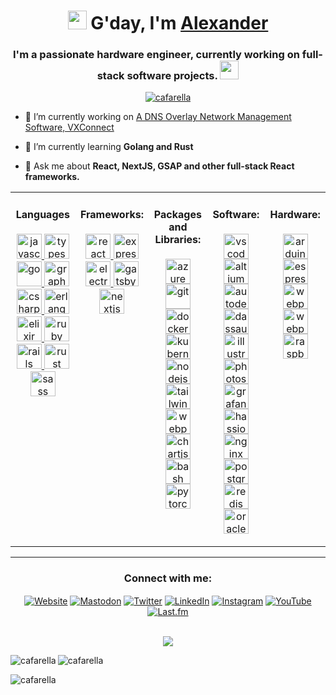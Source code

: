 <h1 align="center"><img height="30px" src="https://emojis.slackmojis.com/emojis/images/1643514476/4594/blob-wave.gif?1643514476"> G'day, I'm <a href="https://github.com/cafarella">Alexander</a></h1>
<h3 align="center">I'm a passionate hardware engineer, currently working on full-stack software projects. <img height="30px" src="https://emojis.slackmojis.com/emojis/images/1643514525/5197/party_blob.gif?1643514525"></h3>
<p align="center"> <a href="https://github.com/ryo-ma/github-profile-trophy"><img
            src="https://github-profile-trophy.vercel.app/?username=cafarella" alt="cafarella" /></a> </p>

- 🔭 I’m currently working on [A DNS Overlay Network Management Software, VXConnect](https://github.com/monoxane/vxconnect)

- 🌱 I’m currently learning **Golang and Rust**

- 💬 Ask me about **React, NextJS, GSAP and other full-stack React frameworks.**
<table>
    <tr>
        <td valign="top" width="auto">
<h4 align="center">Languages</h4>
<p align="center">
    <a href="https://developer.mozilla.org/en-US/docs/Web/JavaScript" target="_blank" rel="noreferrer">
        <img src="https://cdn.simpleicons.org/javascript/7F7F7F"
            alt="javascript" width="40" height="40" />
    </a>
    <a href="https://www.typescriptlang.org/" target="_blank" rel="noreferrer">
        <img src="https://cdn.simpleicons.org/typescript/7F7F7F"
            alt="typescript" width="40" height="40" />
    </a>
    <a href="https://golang.org" target="_blank" rel="noreferrer">
        <img src="https://cdn.simpleicons.org/go/7F7F7F" alt="go" width="40"
            height="40" />
    </a>
    <a href="https://graphql.org" target="_blank" rel="noreferrer">
        <img src="https://cdn.simpleicons.org/graphql/7F7F7F" alt="graphql"
            width="40" height="40" />
    </a>
    <a href="https://www.w3schools.com/cs/" target="_blank" rel="noreferrer">
        <img src="https://cdn.simpleicons.org/csharp/7F7F7F" alt="csharp"
            width="40" height="40" />
    </a>
    <a href="https://www.erlang.org/" target="_blank" rel="noreferrer">
        <img src="https://cdn.simpleicons.org/erlang/7F7F7F" alt="erlang"
            width="40" height="40" />
    </a>
    <a href="https://elixir-lang.org" target="_blank" rel="noreferrer">
        <img src="https://cdn.simpleicons.org/elixir/7F7F7F" alt="elixir"
            width="40" height="40" />
    </a>
    <a href="https://www.ruby-lang.org/en/" target="_blank" rel="noreferrer">
        <img src="https://cdn.simpleicons.org/ruby/7F7F7F" alt="ruby"
            width="40" height="40" />
    </a>
    <a href="https://rubyonrails.org" target="_blank" rel="noreferrer">
        <img src="https://cdn.simpleicons.org/rubyonrails/7F7F7F" alt="rails"
            width="40" height="40" />
    </a>
    <a href="https://www.rust-lang.org" target="_blank" rel="noreferrer">
        <img src="https://cdn.simpleicons.org/rust/7F7F7F" alt="rust"
            width="40" height="40" />
    </a>
    <a href="https://sass-lang.com" target="_blank" rel="noreferrer">
        <img src="https://cdn.simpleicons.org/sass/7F7F7F" alt="sass"
            width="40" height="40" />
    </a>
</p>
</td><td valign="top" width="auto">
<h4 align="center">Frameworks:</h4>
<p align="center">
    <a href="https://reactjs.org/" target="_blank" rel="noreferrer">
        <img src="https://cdn.simpleicons.org/react/7F7F7F" alt="react"
            width="40" height="40" />
    </a>
    <a href="https://expressjs.com" target="_blank" rel="noreferrer">
        <img src="https://cdn.simpleicons.org/express/7F7F7F" alt="express"
            width="40" height="40" />
    </a>
    <a href="https://www.electronjs.org" target="_blank" rel="noreferrer">
        <img src="https://cdn.simpleicons.org/electron/7F7F7F" alt="electron"
            width="40" height="40" />
    </a>
    <a href="https://www.gatsbyjs.com/" target="_blank" rel="noreferrer">
        <img src="https://cdn.simpleicons.org/gatsby/7F7F7F" alt="gatsby"
            width="40" height="40" />
    </a>
    <a href="https://nextjs.org/" target="_blank" rel="noreferrer">
        <img src="https://cdn.simpleicons.org/nextdotjs/7F7F7F" alt="nextjs"
            width="40" height="40" />
    </a>

</p>
</td><td valign="top" width="auto">
<h4 align="center">Packages and Libraries:</h4>
<p align="center">
    <a href="https://azure.microsoft.com/en-in/" target="_blank" rel="noreferrer">
        <img src="https://cdn.simpleicons.org/microsoftazure/7F7F7F"
            alt="azure" width="40" height="40" />
    </a>
    <a href="https://git-scm.com/" target="_blank" rel="noreferrer">
        <img src="https://cdn.simpleicons.org/git/7F7F7F" alt="git"
            width="40" height="40" />
    </a>
    <a href="https://www.docker.com/" target="_blank" rel="noreferrer">
        <img src="https://cdn.simpleicons.org/docker/7F7F7F" alt="docker"
            width="40" height="40" />
    </a>
    <a href="https://kubernetes.io" target="_blank" rel="noreferrer">
        <img src="https://cdn.simpleicons.org/kubernetes/7F7F7F"
            alt="kubernetes" width="40" height="40" />
    </a>
    <a href="https://nodejs.org" target="_blank" rel="noreferrer">
        <img src="https://cdn.simpleicons.org/nodedotjs/7F7F7F" alt="nodejs"
            width="40" height="40" />
    </a>
    <a href="https://tailwindcss.com/" target="_blank" rel="noreferrer">
        <img src="https://cdn.simpleicons.org/tailwindcss/7F7F7F"
            alt="tailwind" width="40" height="40" />
    </a>
    <a href="https://webpack.js.org" target="_blank" rel="noreferrer">
        <img src="https://cdn.simpleicons.org/webpack/7F7F7F" alt="webpack"
            width="40" height="40" />
    </a>
    <a href="https://www.chartjs.org" target="_blank" rel="noreferrer">
        <img src="https://cdn.simpleicons.org/chartdotjs/7F7F7F"
            alt="chartjs" width="40" height="40" />
    </a>
    <a href="https://www.gnu.org/software/bash/" target="_blank" rel="noreferrer">
        <img src="https://cdn.simpleicons.org/gnubash/7F7F7F" alt="bash"
            width="40" height="40" />
    </a>
    <a href="https://pytorch.org/" target="_blank" rel="noreferrer">
        <img src="https://cdn.simpleicons.org/pytorch/7F7F7F" alt="pytorch"
            width="40" height="40" />
    </a>

</p>
</td><td valign="top" width="auto">
<h4 align="center">Software:</h4>
<p align="center">
    <a href="https://code.visualstudio.com/" target="_blank" rel="noreferrer">
        <img src="https://cdn.simpleicons.org/visualstudiocode/7F7F7F"
            alt="vscode" width="40" height="40" />
    </a>
    <a href="https://www.altium.com/" target="_blank" rel="noreferrer">
        <img src="https://cdn.simpleicons.org/altiumdesigner/7F7F7F" alt="altium"
            width="40" height="40" />
    </a>
    <a href="https://www.autodesk.com/products/autocad/overview" target="_blank" rel="noreferrer">
        <img src="https://cdn.simpleicons.org/autodesk/7F7F7F" alt="autodesk"
            width="40" height="40" />
    </a>
    <a href="https://www.3ds.com/products/solidworks/" target="_blank" rel="noreferrer">
        <img src="https://cdn.simpleicons.org/dassaultsystemes/7F7F7F"
            alt="dassault" width="40" height="40" />
    </a>
    <a href="https://www.adobe.com/in/products/illustrator.html" target="_blank" rel="noreferrer">
        <img src="https://cdn.simpleicons.org/adobeillustrator/7F7F7F"
            alt="illustrator" width="40" height="40" />
    </a>
    <a href="https://www.photoshop.com/en" target="_blank" rel="noreferrer">
        <img src="https://cdn.simpleicons.org/adobephotoshop/7F7F7F"
            alt="photoshop" width="40" height="40" />
    </a>
    <a href="https://grafana.com" target="_blank" rel="noreferrer">
        <img src="https://cdn.simpleicons.org/grafana/7F7F7F" alt="grafana"
            width="40" height="40" />
    </a>
    <a href="https://www.home-assistant.io/hassio/" target="_blank" rel="noreferrer">
        <img src="https://cdn.simpleicons.org/homeassistant/7F7F7F"
            alt="hassio" width="40" height="40" />
    </a>
    <a href="https://www.nginx.com" target="_blank" rel="noreferrer">
        <img src="https://cdn.simpleicons.org/nginx/7F7F7F" alt="nginx"
            width="40" height="40" />
    </a>
    <a href="https://www.postgresql.org" target="_blank" rel="noreferrer">
        <img src="https://cdn.simpleicons.org/postgresql/7F7F7F"
            alt="postgresql" width="40" height="40" />
    </a>
    <a href="https://redis.io" target="_blank" rel="noreferrer">
        <img src="https://cdn.simpleicons.org/redis/7F7F7F" alt="redis"
            width="40" height="40" />
    </a>
    <a href="https://www.oracle.com/" target="_blank" rel="noreferrer">
        <img src="https://cdn.simpleicons.org/oracle/7F7F7F" alt="oracle"
            width="40" height="40" />
    </a>

</p>
</td><td valign="top" width="auto">
<h4 align="center">Hardware:</h4>
<p align="center">
    <a href="https://www.arduino.cc/" target="_blank" rel="noreferrer">
        <img src="https://cdn.simpleicons.org/arduino/7F7F7F" alt="arduino"
            width="40" height="40" />
    </a>
    <a href="https://www.espressif.com/en/products/socs/esp32" target="_blank" rel="noreferrer">
        <img src="https://cdn.simpleicons.org/espressif/7F7F7F" alt="espressif"
            width="40" height="40" />
    </a>
    <a href="https://delltechnologies.com" target="_blank" rel="noreferrer">
        <img src="https://cdn.simpleicons.org/dell/7F7F7F" alt="webpack"
            width="40" height="40" />
    </a>
    <a href="https://lenovo.com/thinkpad" target="_blank" rel="noreferrer">
        <img src="https://cdn.simpleicons.org/thinkpad/7F7F7F" alt="webpack"
            width="40" height="auto" />
    </a>
    <a href="https://www.raspberrypi.org/" target="_blank" rel="noreferrer">
        <img src="https://cdn.simpleicons.org/raspberrypi/7F7F7F"
            alt="raspberrypi" width="40" height="40" />
    </a>
</p>
</td></tr></table>

---

<div align="center">
<h3>Connect with me:</h3>
<p>
    <a href="https://alexandercafarella.com" target="blank"><img align="center"
            src="https://img.shields.io/badge/-Website-000000?style=for-the-badge&logo=Google-Chrome&logoColor=white&link=https://alexandercafarella.com"
            alt="Website" /></a>
    <a href="https://parasocial.network/@alexander" target="blank"><img align="center"
            src="https://img.shields.io/badge/-Mastodon-615ff9?style=for-the-badge&logo=Mastodon&logoColor=white&link=https://parasocial.network/@alexander"
            alt="Mastodon" /></a>
    <a href="https://twitter.com/alexandercafa" target="blank"><img align="center"
            src="https://img.shields.io/badge/-Twitter-1DA1F2?style=for-the-badge&logo=Twitter&logoColor=white&link=https://twitter.com/alexandercafare"
            alt="Twitter" /></a>
    <a href="https://linkedin.com/in/alexandercafarella" target="blank"><img align="center"
            src="https://img.shields.io/badge/-LinkedIn-blue?style=for-the-badge&logo=Linkedin&logoColor=white&link=https://www.linkedin.com/in/alexandercafarella/"
            alt="LinkedIn" /></a>
    <a href="https://instagram.com/alexandercafarella" target="blank"><img align="center"
            src="https://img.shields.io/badge/-Instagram-E4405F?style=for-the-badge&logo=Instagram&logoColor=white&link=https://www.instagram.com/alexandercafarella/"
            alt="Instagram" /></a>
    <a href="https://www.youtube.com/c/alexandercafarella" target="blank"><img align="center"
            src="https://img.shields.io/badge/-YouTube-red?style=for-the-badge&logo=Youtube&logoColor=white&link=https://www.youtube.com/c/alexandercafarella/"
            alt="YouTube" /></a>
    <a href="https://www.last.fm/user/acafarella" target="blank"><img align="center"
            src="https://img.shields.io/badge/-Last.fm-b30d13?style=for-the-badge&logo=Last.fm&logoColor=white&link=https://www.last.fm/user/acafarella/"
            alt="Last.fm" /></a>
</p>
            <br/>
    <div align="center"><img src="https://spotify-github-profile.vercel.app/api/view?uid=cafarellaalex&cover_image=true&theme=natemoo-re&show_offline=false&background_color=121212&interchange=false&bar_color=53b14f&bar_color_cover=true" /></div>  
</p>
</div>

<div align="center">
<p><img align="left"
        src="https://github-readme-stats.vercel.app/api/top-langs?username=cafarella&show_icons=true&theme=synthwave&locale=en&layout=compact"
        alt="cafarella" /></p>

<p>&nbsp;<img align="left"
        src="https://github-readme-stats.vercel.app/api?username=cafarella&show_icons=true&theme=synthwave&locale=en"
        alt="cafarella" /></p>
 </div>


<p><img align="center" src="https://github-readme-streak-stats.herokuapp.com/?user=cafarella&theme=dark"
        alt="cafarella" /></p>